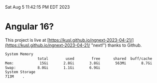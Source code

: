 Sat Aug  5 11:42:15 PM EDT 2023

# Angular 16?


This project is live at [https://kusl.github.io/ngnext-2023-04-21/](https://kusl.github.io/ngnext-2023-04-21/ "next!") thanks to Github.

```bash
System Memory
               total        used        free      shared  buff/cache   available
Mem:            15Gi       2.8Gi       3.8Gi       563Mi       8.7Gi        11Gi
Swap:          8.0Gi       1.1Gi       6.9Gi
System Storage
713M	.
```
